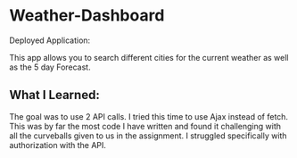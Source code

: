 # Weather-Dashboard
Deployed Application: 

This app allows you to search different cities for the current weather as well as the 5 day Forecast.

## What I Learned:
The goal was to use 2 API calls. I tried this time to use Ajax instead of fetch.
This was by far the most code I have written and found it challenging with all the curveballs given to us in the assignment. 
I struggled specifically with authorization with the API.